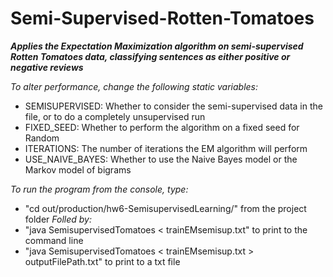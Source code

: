 # Semi-Supervised-Rotten-Tomatoes

**_Applies the Expectation Maximization algorithm on semi-supervised Rotten Tomatoes data, classifying sentences as either positive or negative reviews_**

*To alter performance, change the following static variables:*
- SEMISUPERVISED: Whether to consider the semi-supervised data in the file, or to do a completely unsupervised run
- FIXED_SEED: Whether to perform the algorithm on a fixed seed for Random
- ITERATIONS: The number of iterations the EM algorithm will perform
- USE_NAIVE_BAYES: Whether to use the Naive Bayes model or the Markov model of bigrams

*To run the program from the console, type:*
- "cd out/production/hw6-SemisupervisedLearning/" from the project folder
*Folled by:*
- "java SemisupervisedTomatoes < trainEMsemisup.txt" to print to the command line
- "java SemisupervisedTomatoes < trainEMsemisup.txt > outputFilePath.txt" to print to a txt file
